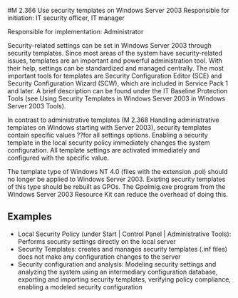 #M 2.366 Use security templates on Windows Server 2003
Responsible for initiation: IT security officer, IT manager

Responsible for implementation: Administrator

Security-related settings can be set in Windows Server 2003 through security templates. Since most areas of the system have security-related issues, templates are an important and powerful administration tool. With their help, settings can be standardized and managed centrally. The most important tools for templates are Security Configuration Editor (SCE) and Security Configuration Wizard (SCW), which are included in Service Pack 1 and later. A brief description can be found under the IT Baseline Protection Tools (see Using Security Templates in Windows Server 2003 in Windows Server 2003 Tools).

In contrast to administrative templates (M 2.368 Handling administrative templates on Windows starting with Server 2003), security templates contain specific values ??for all settings options. Enabling a security template in the local security policy immediately changes the system configuration. All template settings are activated immediately and configured with the specific value.

The template type of Windows NT 4.0 (files with the extension .pol) should no longer be applied to Windows Server 2003. Existing security templates of this type should be rebuilt as GPOs. The Gpolmig.exe program from the Windows Server 2003 Resource Kit can reduce the overhead of doing this.



## Examples 
* Local Security Policy (under Start | Control Panel | Administrative Tools): Performs security settings directly on the local server
* Security Templates: creates and manages security templates (.inf files) does not make any configuration changes to the server
* Security configuration and analysis: Modeling security settings and analyzing the system using an intermediary configuration database, exporting and importing security templates, verifying policy compliance, enabling a modeled security configuration




